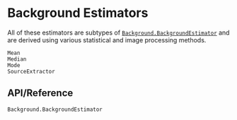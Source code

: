 # Background Estimators

All of these estimators are subtypes of [`Background.BackgroundEstimator`](@ref) and are derived using various statistical and image processing methods.

```@docs
Mean
Median
Mode
SourceExtractor
```

## API/Reference

```@docs
Background.BackgroundEstimator
```

